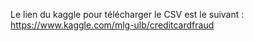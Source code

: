 Le lien du kaggle pour télécharger le CSV est le suivant : https://www.kaggle.com/mlg-ulb/creditcardfraud
